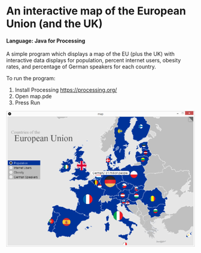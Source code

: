 # An interactive map of the European Union (and the UK)

#### Language: Java for Processing

A simple program which displays a map of the EU (plus the UK) with interactive data displays for population, percent internet users, obesity rates, and percentage of German speakers for each country.

To run the program:
1. Install Processing  https://processing.org/
2. Open map.pde
3. Press Run


![](/example_screenshot/example.png "Example Image")
